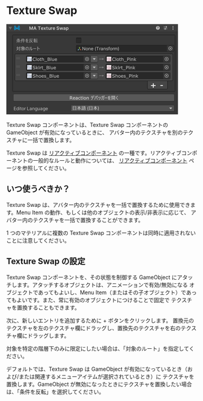 ﻿# Texture Swap

![Texture Swap](texture-swap.png)

Texture Swap コンポーネントは、Texture Swap コンポーネントの GameObject が有効になっているときに、
アバター内のテクスチャを別のテクスチャに一括で置換します。

Texture Swap は [リアクティブコンポーネント](./index.md) の一種です。リアクティブコンポーネントの一般的なルールと動作については、
[リアクティブコンポーネント](./index.md) ページを参照してください。

## いつ使うべきか？

Texture Swap は、アバター内のテクスチャを一括で置換するために使用できます。Menu Item の動作、もしくは他のオブジェクトの表示/非表示に応じて、
アバター内のテクスチャを一括で置換することができます。

1 つのマテリアルに複数の Texture Swap コンポーネントは同時に適用されないことに注意してください。

## Texture Swap の設定

Texture Swap コンポーネントを、その状態を制御する GameObject にアタッチします。アタッチするオブジェクトは、アニメーションで有効/無効になる
オブジェクトであってもよいし、Menu Item（またはその子オブジェクト）であってもよいです。また、常に有効のオブジェクトにつけることで固定で
テクスチャを置換することもできます。

次に、新しいエントリを追加するために + ボタンをクリックします。
置換元のテクスチャを左のテクスチャ欄にドラッグし、置換先のテクスチャを右のテクスチャ欄にドラッグします。

対象を特定の階層下のみに限定にしたい場合は、「対象のルート」を指定してください。

デフォルトでは、Texture Swap は GameObject が有効になっているとき（および/または関連するメニューアイテムが選択されているとき）に
テクスチャを置換します。GameObject が無効になったときにテクスチャを置換したい場合は、「条件を反転」を選択してください。